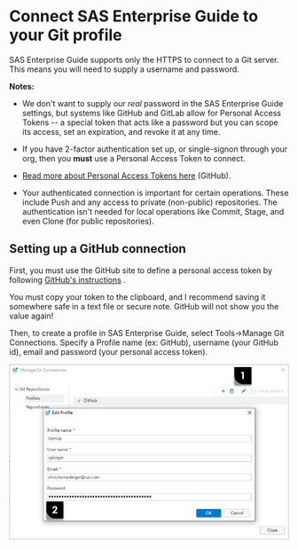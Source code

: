 # Connect SAS Enterprise Guide to your Git profile

SAS Enterprise Guide supports only the HTTPS to connect to a Git server. This means you will need to supply a username and password.

**Notes:**

 * We don't want to supply our *real* password in the SAS Enterprise Guide settings, but systems like GitHub and GitLab allow for Personal Access Tokens -- a special token that acts like a password but you can scope its access, set an expiration, and revoke it at any time.

 * If you have 2-factor authentication set up, or single-signon through your org, then you **must** use a Personal Access Token to connect.

 * [Read more about Personal Access Tokens here](https://docs.github.com/en/authentication/keeping-your-account-and-data-secure/creating-a-personal-access-token) (GitHub).

 * Your authenticated connection is important for certain operations. These include Push and any access to private (non-public) repositories. The authentication isn't needed for local operations like Commit, Stage, and even Clone (for public repositories).

## Setting up a GitHub connection

First, you must use the GitHub site to define a personal access token by following [GitHub's instructions](https://docs.github.com/en/authentication/keeping-your-account-and-data-secure/creating-a-personal-access-token) .

You must copy your token to the clipboard, and I recommend saving it somewhere safe in a text file or secure note. GitHub will not show you the value again!

Then, to create a profile in SAS Enterprise Guide, select Tools->Manage Git Connections. Specify a Profile name (ex: GitHub), username (your GitHub id), email and password (your personal access token).

![SAS EG profile](./images/eg-new-profile.png)



